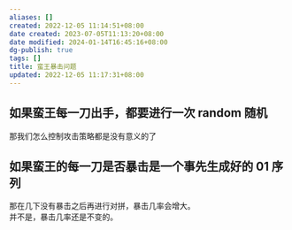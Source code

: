 ```yaml
---
aliases: []
created: 2022-12-05 11:14:51+08:00
date created: 2023-07-05T11:13:20+08:00
date modified: 2024-01-14T16:45:16+08:00
dg-publish: true
tags: []
title: 蛮王暴击问题
updated: 2022-12-05 11:17:31+08:00
---
```


## 如果蛮王每一刀出手，都要进行一次 random 随机
那我们怎么控制攻击策略都是没有意义的了

## 如果蛮王的每一刀是否暴击是一个事先生成好的 01 序列
那在几下没有暴击之后再进行对拼，暴击几率会增大。  
并不是，暴击几率还是不变的。
